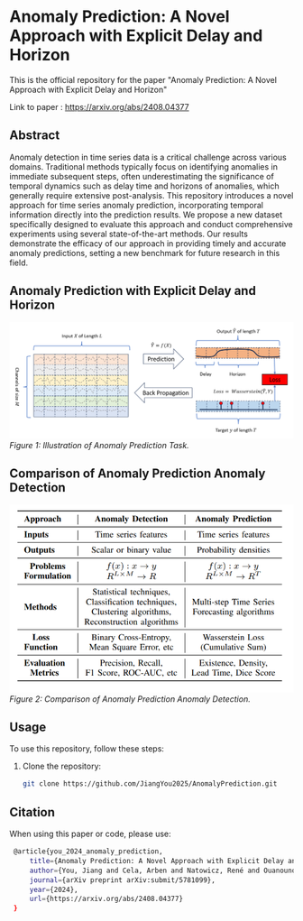 # Anomaly Prediction: A Novel Approach with Explicit Delay and Horizon
This is the official repository for the paper "Anomaly Prediction: A Novel Approach with Explicit Delay and Horizon" 

Link to paper : https://arxiv.org/abs/2408.04377

## Abstract
Anomaly detection in time series data is a critical challenge across various domains. Traditional methods typically focus on identifying anomalies in immediate subsequent steps, often underestimating the significance of temporal dynamics such as delay time and horizons of anomalies, which generally require extensive post-analysis. This repository introduces a novel approach for time series anomaly prediction, incorporating temporal information directly into the prediction results. We propose a new dataset specifically designed to evaluate this approach and conduct comprehensive experiments using several state-of-the-art methods. Our results demonstrate the efficacy of our approach in providing timely and accurate anomaly predictions, setting a new benchmark for future research in this field.

## Anomaly Prediction with Explicit Delay and Horizon 
![Anomaly Prediction](./src/figure/anomaly_prediction.png)
*Figure 1: Illustration of Anomaly Prediction Task.*

## Comparison of Anomaly Prediction Anomaly Detection
![Comparison](./src/figure/comparison_ad_ap.png)
*Figure 2: Comparison of Anomaly Prediction Anomaly Detection.*

## Usage
To use this repository, follow these steps:

1. Clone the repository:
   ```bash
   git clone https://github.com/JiangYou2025/AnomalyPrediction.git


## Citation
When using this paper or code, please use:
   ```bash
    @article{you_2024_anomaly_prediction,
        title={Anomaly Prediction: A Novel Approach with Explicit Delay and Horizon},
        author={You, Jiang and Cela, Arben and Natowicz, René and Ouanounou, Jacob and Siarry, Patrick},
        journal={arXiv preprint arXiv:submit/5781099},
        year={2024},
        url={https://arxiv.org/abs/2408.04377}
    }


